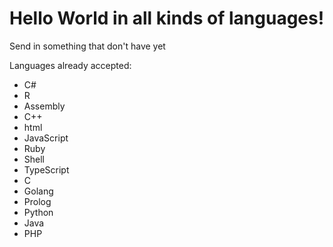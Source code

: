 # Hello World in all kinds of languages!

Send in something that don't have yet

Languages already accepted:
- C#
- R
- Assembly
- C++
- html
- JavaScript
- Ruby
- Shell
- TypeScript
- C
- Golang
- Prolog
- Python
- Java
- PHP

